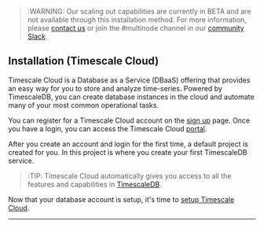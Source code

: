 >:WARNING: Our scaling out capabilities are currently in BETA and
are not available through this installation method. For more information,
please [contact us][contact] or join the #multinode channel in our 
[community Slack][slack].

## Installation (Timescale Cloud) [](installation-timescale-cloud)

Timescale Cloud is a Database as a Service (DBaaS) offering that provides
an easy way for you to store and analyze time-series.
Powered by TimescaleDB, you can create database instances in the cloud
and automate many of your most common operational tasks.

You can register for a Timescale Cloud account on the
[sign up][sign-up] page. Once you have a login, you can access
the Timescale Cloud [portal][portal].

After you create an account and login for the first time,
a default project is created for you. In this project is where
you create your first TimescaleDB service.

>:TIP: Timescale Cloud automatically gives you access to all the features
and capabilities in [TimescaleDB][timescale-features].

Now that your database account is setup, it's time to
[setup Timescale Cloud][timescale-cloud-setup].

---

[sign-up]: https://www.timescale.com/cloud-signup
[portal]: http://portal.timescale.cloud
[timescale-features]: https://www.timescale.com/products
[timescale-cloud-setup]: /getting-started/exploring-cloud
[intercom]: https://kb.timescale.cloud/
[contact]: https://www.timescale.com/contact
[slack]: https://slack.timescale.com/
